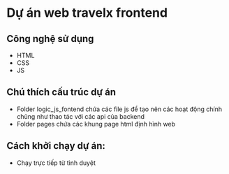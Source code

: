 # Dự án web travelx frontend 

## Công nghệ sử dụng
- HTML
- CSS
- JS

## Chú thích cấu trúc dự án 
- Folder logic_js_fontend chứa các file js để tạo nên các hoạt động chính chũng như thao tác với các api của backend
- Folder pages chứa các khung page html định hình web

## Cách khởi chạy dự án:
- Chạy trực tiếp từ tình duyệt 